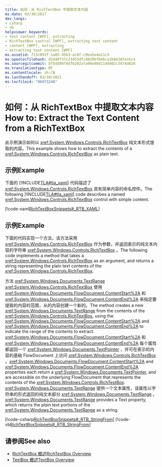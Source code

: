 ```yaml
---
title: 如何：从 RichTextBox 中提取文本内容
ms.date: 03/30/2017
dev_langs:
- csharp
- vb
helpviewer_keywords:
- text content [WPF], extracting
- RichTextBox control [WPF], extracting text content
- content [WPF], extracting
- extracting text content [WPF]
ms.assetid: f13c093f-1a05-45b3-ac8f-c9ea5e4a11c5
ms.openlocfilehash: d1d40f37c23455dfc48206f84bca1b8438fec6c4
ms.sourcegitcommit: bf5dd80f4d7b202afa90e90d1148402c5474d826
ms.translationtype: MT
ms.contentlocale: zh-CN
ms.lasthandoff: 03/30/2021
ms.locfileid: "96973240"
---
```

# <a name="how-to-extract-the-text-content-from-a-richtextbox"></a><span data-ttu-id="bf85a-102">如何：从 RichTextBox 中提取文本内容</span><span class="sxs-lookup"><span data-stu-id="bf85a-102">How to: Extract the Text Content from a RichTextBox</span></span>
<span data-ttu-id="bf85a-103">此示例演示如何以 <xref:System.Windows.Controls.RichTextBox> 纯文本形式提取的内容。</span><span class="sxs-lookup"><span data-stu-id="bf85a-103">This example shows how to extract the contents of a <xref:System.Windows.Controls.RichTextBox> as plain text.</span></span>  
  
## <a name="example"></a><span data-ttu-id="bf85a-104">示例</span><span class="sxs-lookup"><span data-stu-id="bf85a-104">Example</span></span>  
 <span data-ttu-id="bf85a-105">下面的 [!INCLUDE[TLA#tla_xaml](../../../includes/tlasharptla-xaml-md.md)] 代码描述了 <xref:System.Windows.Controls.RichTextBox> 具有简单内容的命名控件。</span><span class="sxs-lookup"><span data-stu-id="bf85a-105">The following [!INCLUDE[TLA#tla_xaml](../../../includes/tlasharptla-xaml-md.md)] code describes a named <xref:System.Windows.Controls.RichTextBox> control with simple content.</span></span>  
  
 [!code-xaml[RichTextBoxSnippets#_RTB_XAML](~/samples/snippets/csharp/VS_Snippets_Wpf/RichTextBoxSnippets/CSharp/Window1.xaml#_rtb_xaml)]  
  
## <a name="example"></a><span data-ttu-id="bf85a-106">示例</span><span class="sxs-lookup"><span data-stu-id="bf85a-106">Example</span></span>  
 <span data-ttu-id="bf85a-107">下面的代码实现一个方法，该方法采用 <xref:System.Windows.Controls.RichTextBox> 作为参数，并返回表示的纯文本内容的字符串 <xref:System.Windows.Controls.RichTextBox> 。</span><span class="sxs-lookup"><span data-stu-id="bf85a-107">The following code implements a method that takes a <xref:System.Windows.Controls.RichTextBox> as an argument, and returns a string representing the plain text contents of the <xref:System.Windows.Controls.RichTextBox>.</span></span>  
  
 <span data-ttu-id="bf85a-108">方法 <xref:System.Windows.Documents.TextRange> <xref:System.Windows.Controls.RichTextBox> 使用 <xref:System.Windows.Documents.FlowDocument.ContentStart%2A> 和 <xref:System.Windows.Documents.FlowDocument.ContentEnd%2A> 来指定要提取的内容的范围，从的内容创建一个新的。</span><span class="sxs-lookup"><span data-stu-id="bf85a-108">The method creates a new <xref:System.Windows.Documents.TextRange> from the contents of the <xref:System.Windows.Controls.RichTextBox>, using the <xref:System.Windows.Documents.FlowDocument.ContentStart%2A> and <xref:System.Windows.Documents.FlowDocument.ContentEnd%2A> to indicate the range of the contents to extract.</span></span>  <span data-ttu-id="bf85a-109"><xref:System.Windows.Documents.FlowDocument.ContentStart%2A> 和 <xref:System.Windows.Documents.FlowDocument.ContentEnd%2A> 每个属性都返回一个 <xref:System.Windows.Documents.TextPointer> ，并可在表示的内容的基础 FlowDocument 上访问 <xref:System.Windows.Controls.RichTextBox> 。</span><span class="sxs-lookup"><span data-stu-id="bf85a-109"><xref:System.Windows.Documents.FlowDocument.ContentStart%2A> and <xref:System.Windows.Documents.FlowDocument.ContentEnd%2A> properties each return a <xref:System.Windows.Documents.TextPointer>, and are accessible on the underlying FlowDocument that represents the contents of the <xref:System.Windows.Controls.RichTextBox>.</span></span>  <span data-ttu-id="bf85a-110"><xref:System.Windows.Documents.TextRange> 提供一个文本属性，该属性以字符串的形式返回的纯文本部分 <xref:System.Windows.Documents.TextRange> 。</span><span class="sxs-lookup"><span data-stu-id="bf85a-110"><xref:System.Windows.Documents.TextRange> provides a Text property, which returns the plain text portions of the <xref:System.Windows.Documents.TextRange> as a string.</span></span>  
  
 [!code-csharp[RichTextBoxSnippets#_RTB_StringFrom](~/samples/snippets/csharp/VS_Snippets_Wpf/RichTextBoxSnippets/CSharp/Window1.xaml.cs#_rtb_stringfrom)]
 [!code-vb[RichTextBoxSnippets#_RTB_StringFrom](~/samples/snippets/visualbasic/VS_Snippets_Wpf/RichTextBoxSnippets/visualbasic/window1.xaml.vb#_rtb_stringfrom)]  
  
## <a name="see-also"></a><span data-ttu-id="bf85a-111">请参阅</span><span class="sxs-lookup"><span data-stu-id="bf85a-111">See also</span></span>

- [<span data-ttu-id="bf85a-112">RichTextBox 概述</span><span class="sxs-lookup"><span data-stu-id="bf85a-112">RichTextBox Overview</span></span>](richtextbox-overview.md)
- [<span data-ttu-id="bf85a-113">TextBox 概述</span><span class="sxs-lookup"><span data-stu-id="bf85a-113">TextBox Overview</span></span>](textbox-overview.md)
